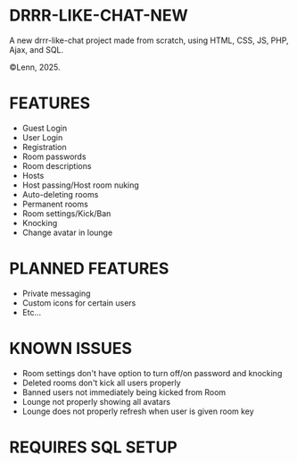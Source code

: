# DRRR-LIKE-CHAT-NEW
A new drrr-like-chat project made from scratch, using HTML, CSS, JS, PHP, Ajax, and SQL. 

©Lenn, 2025.

# FEATURES
- Guest Login
- User Login
- Registration
- Room passwords
- Room descriptions
- Hosts
- Host passing/Host room nuking
- Auto-deleting rooms
- Permanent rooms
- Room settings/Kick/Ban
- Knocking
- Change avatar in lounge

# PLANNED FEATURES
- Private messaging
- Custom icons for certain users
- Etc...

# KNOWN ISSUES
- Room settings don't have option to turn off/on password and knocking
- Deleted rooms don't kick all users properly
- Banned users not immediately being kicked from Room
- Lounge not properly showing all avatars
- Lounge does not properly refresh when user is given room key

# REQUIRES SQL SETUP

